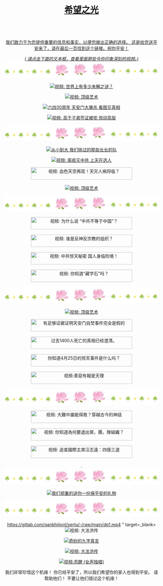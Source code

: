 <a id="user-content-1" class="anchor" aria-hidden="true" href="#1">
<a name="1" id="1" target="_blank"></a> <span id="1"></span>
<a name="2" id="2" target="_blank"></a> <span id="2"></span>
<a name="3" id="3" target="_blank"></a> <span id="3"></span>
<a name="4" id="4" target="_blank"></a> <span id="4"></span>
<a name="5" id="5" target="_blank"></a> <span id="5"></span>
<a name="6" id="6" target="_blank"></a> <span id="6"></span>
<a name="7" id="7" target="_blank"></a> <span id="7"></span>
<a id="user-content-1" href="#1">
<div align="center" colour="yellow" >
<h1><p><strong> 希望之光 </strong></p></h1><br>
<br>  
<p> 我们致力于为您提供重要的信息和事实，以便您做出正确的选择。 这是给您送平安来了，请在最后一页找到这个链接。祝你平安！</p>
  <i> ( 请点击下面的文本框，查看里面那些令你印象深刻的视频。) </i>
<img src="/anh/haha.jpg"><br>
  
<p><a href="https://gitlab.com/lisason12/hisungo/-/raw/main/vd1.mp4" target=_blank><img width="330" height="40" src="https://img.shields.io/badge/视频: 世界上有多少未解之谜？-009fcc?logoWidth=1" title="视频: 世界上有多少未解之谜？" alt="视频: 世界上有多少未解之谜？"></a></p>
<p><a href="https://gitlab.com/junlyly45/quanwwqr/-/raw/main/shenyun1.mp4" target=_blank><img width="330" height="40" src="https://img.shields.io/badge/视频: 顶级艺术 -009fcc?logoWidth=1" title="视频: 顶级艺术" alt="视频:  顶级艺术"></a></p>  
<p><a href="https://gitlab.com/doingkingh78/tinitnhung/-/raw/main/6-4__1_.mp4 " target=_blank><img width="330" height="40" src="https://img.shields.io/badge/ 六四30周年 天安门大屠杀 看图见真相-009fcc?logoWidth=1" title="六四30周年 天安门大屠杀 看图见真相" alt="六四30周年 天安门大屠杀 看图见真相"></a></p>
 
<p><a href="https://gitlab.com/ringringy88/wingqw/-/raw/main/vd4.mp4" target=_blank><img width="330" height="40" src="https://img.shields.io/badge/视频: 高干子弟签证被拒 惊动高层-009fcc?logoWidth=1" title="视频: 高干子弟签证被拒 惊动高层" alt="视频: 高干子弟签证被拒 惊动高层"></a></p>
  
<img src="/anh/haha.jpg"><br>
  

<p><a href="https://gitlab.com/singpofifu88/yungji/-/raw/main/vd7.mp4" target=_blank><img width="330" height="40" src="https://img.shields.io/badge/ 从小到大 我们排过的那些长长的队-009fcc?logoWidth=1" title=" 从小到大 我们排过的那些长长的队" alt=" 从小到大 我们排过的那些长长的队"></a></p>
<p><a href="https://gitlab.com/kiohmgiungjko/inghuho/-/raw/main/d6.mp4 " target=_blank><img width="330" height="40" src="https://img.shields.io/badge/视频: 瘟疫灭中共 上天在选人-009fcc?logoWidth=1" title="视频: 瘟疫灭中共 上天在选人" alt="视频: 瘟疫灭中共 上天在选人 "></a></p>
<p><a href="https://gitlab.com/fynguidyung/zaugi/-/raw/main/vd5.mp4 " target=_blank><img width="330" height="40" src="https://img.shields.io/badge/视频: 血色天空再现！天灾人祸将临？  -009fcc?logoWidth=1" title="视频: 血色天空再现！天灾人祸将临？ "></a></p>
<p><a href="https://gitlab.com/tringhdsiang/xzunga/-/raw/main/shenyun2.mp4" target=_blank><img width="330" height="40" src="https://img.shields.io/badge/视频: 顶级艺术 -009fcc?logoWidth=1" title="视频: 顶级艺术" alt="视频:  顶级艺术"></a></p>   
<img src="/anh/haha.jpg"><br> 
  
<p><a href="https://gitlab.com/zaygubsaunga/vcafsdsgi/-/raw/main/vd8.mp4" target=_blank><img width="330" height="40" src="https://img.shields.io/badge/视频: 为什么说 “中共不等于中国”？ -009fcc?logoWidth=1" title="视频: 为什么说 “中共不等于中国”？ "></a></p>  
<p><a href="https://gitlab.com/bungihsabhgi/ansbfa/-/raw/main/vd9.MP4 " target=_blank><img width="330" height="40" src="https://img.shields.io/badge/视频:  谁是反神反宗教的组织？ -009fcc?logoWidth=1" title="视频:  谁是反神反宗教的组织？ "></a></p>  
<p><a href="https://gitlab.com/singyhaew/xasdas/-/raw/main/vd10.mp4" target=_blank><img width="330" height="40" src="https://img.shields.io/badge/视频:  中共惊天秘密 国人身临险境！ -009fcc?logoWidth=1" title="视频:  中共惊天秘密 国人身临险境！ "></a></p>  
<p><a href="https://gitlab.com/cungsasaufn/gfdfsasa/-/raw/main/vd14.mp4" target=_blank><img width="330" height="40" src="https://img.shields.io/badge/视频:  你知道“藏字石”吗？-009fcc?logoWidth=1" title="视频:  你知道“藏字石”吗？ "></a></p>
  
<img src="/anh/haha.jpg"><br>
  
<p><a href="https://gitlab.com/fishtcaer/peroq/-/raw/main/shenyun4.mp4 " target=_blank><img width="330" height="40" src="https://img.shields.io/badge/视频: 顶级艺术 -009fcc?logoWidth=1" title="视频: 顶级艺术" alt="视频:  顶级艺术"></a></p>   
<p><a href="https://gitlab.com/caerporu/zecjk/-/raw/main/vd12.mp4 " target=_blank><img width="330" height="40" src="https://img.shields.io/badge/ 有足够证据证明天安门自焚事件完全是假的 -009fcc?logoWidth=1" title=" 有足够证据证明天安门自焚事件完全是假的 "></a></p>  
<p><a href="https://gitlab.com/singger/hoting/-/raw/main/tc1400.mp4" target=_blank><img width="330" height="40" src="https://img.shields.io/badge/ 过去1400人死亡的真相已经澄清。 -009fcc?logoWidth=1" title=" 过去1400人死亡的真相已经澄清。"></a></p>  
<p><a href="https://gitlab.com/wiangsaing/goinhkuy/-/raw/main/event254.mp4" target=_blank><img width="330" height="40" src="https://img.shields.io/badge/ 你知道4月25日的惊天事件是什么吗？ -009fcc?logoWidth=1" title=" 你知道4月25日的惊天事件是什么吗？"></a></p>  
<p><a href="https://gitlab.com/quangkitunhf/jinguy/-/raw/main/vd13.mp4  " target=_blank><img width="330" height="40" src="https://img.shields.io/badge/视频:  善惡有報是天理-009fcc?logoWidth=1" title="视频:善惡有報是天理 "></a></p> 
  
<img src="/anh/haha.jpg"><br>

<p><a href="https://gitlab.com/zainghsaher/poter/-/raw/main/va1.MP4" target=_blank><img width="330" height="40" src="https://img.shields.io/badge/视频: 大難中誰能得救？穿越古今的神話  -009fcc?logoWidth=1" title="视频: 大難中誰能得救？穿越古今的神話 "></a></p>  
<p><a href="https://gitlab.com/ringhengf/pomer/-/raw/main/va2.mp4" target=_blank><img width="330" height="40" src="https://img.shields.io/badge/视频: 你知道為何要退出黨，團，隊組織？   -009fcc?logoWidth=1" title="视频: 你知道為何要退出黨，團，隊組織？ "></a></p>     
<p><a href="https://gitlab.com/yinghhoter/mayert/-/raw/main/t2.mp4" target=_blank><img width="330" height="40" src="https://img.shields.io/badge/视频: 追查國際主席汪志遠：四億三退 -009fcc?logoWidth=1" title="视频: 追查國際主席汪志遠：四億三退"></a></p> 
.
<img src="/anh/haha.jpg"><br>
  
<p><a href="https://hopeofyou.info/ " target=_blank><img width="330" height="40" src="https://img.shields.io/badge/我们郑重的送你一份保平安的礼物-yellow?logoWidth=1" title="我们郑重的送你一份保平安的礼物" alt="我们郑重的送你一份保平安的礼物"></a></p>  


<img src="/anh/haha.jpg"><br>
   
  
https://gitlab.com/qankhijionl/sertu/-/raw/main/dp1.mp4 " target=_blank><img width="330" height="40" src="https://img.shields.io/badge/视频:大法洪传 -009fcc?logoWidth=1" title="视频: 大法洪传" alt="视频: 大法洪传"></a></p>
<p><a href="https://gitlab.com/lostreeiminht/lorent/-/raw/main/9goldenletters.mp4 " target=_blank><img width="330" height="40" src="https://img.shields.io/badge/奇妙的九字真言-009fcc?logoWidth=1" title=" 奇妙的九字真言 " alt="奇妙的九字真言 "></a></p>  
<p><a href="https://gitlab.com/eingkhlissster/laoier/-/raw/main/dp4.mp4 " target=_blank><img width="330" height="40" src="https://img.shields.io/badge/视频:大法洪传 -009fcc?logoWidth=1" title="视频: 大法洪传" alt="视频: 大法洪传"></a></p>  
<p><a href="https://gitlab.com/xweraknet/prozefh/-/raw/main/gt1.mp4" target=_blank><img width="330" height="40" src="https://img.shields.io/badge/视频:苏醒 (女声独唱) -009fcc?logoWidth=1" title="视频:苏醒 (女声独唱) " alt="视频:苏醒 (女声独唱) "></a></p>  
  
<p>我们非常珍惜这个机缘！ 你已经平安了，所以我们希望你的家人也得到平安。 请帮助他们！ 不要让他们错过这个机缘！ </p>
  

  
  
  
  
  
  
  

